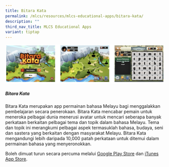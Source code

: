 ```yaml
---
title: Bitara Kata
permalink: /mlcs/resources/mlcs-educational-apps/bitara-kata/
description: ""
third_nav_title: MLCS Educational Apps
variant: tiptap
---
```

![Bitara Kata](/images/Bitara%20Kata.jpg)

##### Bitara Kata

Bitara Kata merupakan app permainan bahasa Melayu bagi menggalakkan pembelajaran secara penerokaan. Bitara Kata mencabar pemain untuk meneroka pelbagai dunia menerusi avatar untuk mencari seberapa banyak perkataan berkaitan pelbagai tema dan topik dalam bahasa Melayu. Tema dan topik ini merangkumi pelbagai aspek termasuklah bahasa, budaya, seni dan sastera yang berkaitan dengan masyarakat Melayu. Bitara Kata mengandungi lebih daripada 10,000 patah perkataan untuk ditemui dalam permainan bahasa yang menyeronokkan.

Boleh dimuat turun secara percuma melalui [Google Play Store](http://play.google.com/store/apps/details?id=com.MLCS.BitaraKata) dan [iTunes App Store](http://apps.apple.com/us/app/bitara-kata/id1206368854).